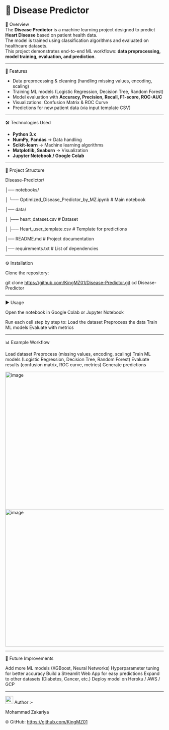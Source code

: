 # 🧠 Disease Predictor  

📌 Overview  
The **Disease Predictor** is a machine learning project designed to predict **Heart Disease** based on patient health data.  
The model is trained using classification algorithms and evaluated on healthcare datasets.  
This project demonstrates end-to-end ML workflows: **data preprocessing, model training, evaluation, and prediction**.  

---

🚀 Features  
- Data preprocessing & cleaning (handling missing values, encoding, scaling)  
- Training ML models (Logistic Regression, Decision Tree, Random Forest)  
- Model evaluation with **Accuracy, Precision, Recall, F1-score, ROC-AUC**  
- Visualizations: Confusion Matrix & ROC Curve  
- Predictions for new patient data (via input template CSV)  

---

🛠️ Technologies Used  
- **Python 3.x**  
- **NumPy, Pandas** → Data handling  
- **Scikit-learn** → Machine learning algorithms  
- **Matplotlib, Seaborn** → Visualization  
- **Jupyter Notebook / Google Colab**  

---

📂 Project Structure 

Disease-Predictor/

│── notebooks/

│ └── Optimized_Disease_Predictor_by_MZ.ipynb # Main notebook

│── data/

│ ├── heart_dataset.csv # Dataset

│ ├── Heart_user_template.csv # Template for predictions

│── README.md # Project documentation

│── requirements.txt # List of dependencies

---

⚙️ Installation  

Clone the repository:  

git clone https://github.com/KingMZ01/Disease-Predictor.git
cd Disease-Predictor

---

▶️ Usage

Open the notebook in Google Colab or Jupyter Notebook

Run each cell step by step to:
Load the dataset
Preprocess the data
Train ML models
Evaluate with metrics

---

📊 Example Workflow

Load dataset
Preprocess (missing values, encoding, scaling)
Train ML models (Logistic Regression, Decision Tree, Random Forest)
Evaluate results (confusion matrix, ROC curve, metrics)
Generate predictions


<img width="511" height="435" alt="image" src="https://github.com/user-attachments/assets/64f804ba-04c2-45e2-b049-eb38ea58118b" />


<img width="648" height="435" alt="image" src="https://github.com/user-attachments/assets/072f31fc-3c57-4f75-9dec-f4e892729860" />

---

🔮 Future Improvements

Add more ML models (XGBoost, Neural Networks)
Hyperparameter tuning for better accuracy
Build a Streamlit Web App for easy predictions
Expand to other datasets (Diabetes, Cancer, etc.)
Deploy model on Heroku / AWS / GCP

---

<img width="25" height="25" alt="writer_1995562" src="https://github.com/user-attachments/assets/81cbca8d-7fd0-47db-a817-fc75e432c80a" />
Author :-

Mohammad Zakariya

🌐 GitHub: https://github.com/KingMZ01

